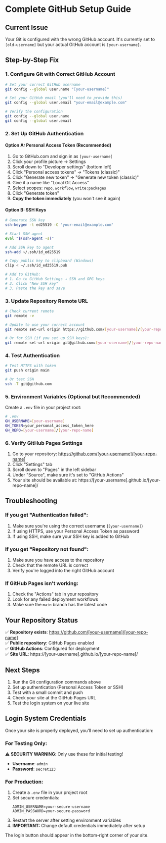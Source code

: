 # Complete GitHub Setup Guide

## Current Issue
Your Git is configured with the wrong GitHub account. It's currently set to `[old-username]` but your actual GitHub account is `[your-username]`.

## Step-by-Step Fix

### 1. Configure Git with Correct GitHub Account

```bash
# Set your correct GitHub username
git config --global user.name "[your-username]"

# Set your GitHub email (you'll need to provide this)
git config --global user.email "your-email@example.com"

# Verify the configuration
git config --global user.name
git config --global user.email
```

### 2. Set Up GitHub Authentication

#### Option A: Personal Access Token (Recommended)
1. Go to GitHub.com and sign in as `[your-username]`
2. Click your profile picture → Settings
3. Scroll down to "Developer settings" (bottom left)
4. Click "Personal access tokens" → "Tokens (classic)"
5. Click "Generate new token" → "Generate new token (classic)"
6. Give it a name like "Local Git Access"
7. Select scopes: `repo`, `workflow`, `write:packages`
8. Click "Generate token"
9. **Copy the token immediately** (you won't see it again)

#### Option B: SSH Keys
```bash
# Generate SSH key
ssh-keygen -t ed25519 -C "your-email@example.com"

# Start SSH agent
eval "$(ssh-agent -s)"

# Add SSH key to agent
ssh-add ~/.ssh/id_ed25519

# Copy public key to clipboard (Windows)
clip < ~/.ssh/id_ed25519.pub

# Add to GitHub:
# 1. Go to GitHub Settings → SSH and GPG keys
# 2. Click "New SSH key"
# 3. Paste the key and save
```

### 3. Update Repository Remote URL

```bash
# Check current remote
git remote -v

# Update to use your correct account
git remote set-url origin https://github.com/[your-username]/[your-repo-name].git

# Or for SSH (if you set up SSH keys):
git remote set-url origin git@github.com:[your-username]/[your-repo-name].git
```

### 4. Test Authentication

```bash
# Test HTTPS with token
git push origin main

# Or test SSH
ssh -T git@github.com
```

### 5. Environment Variables (Optional but Recommended)

Create a `.env` file in your project root:
```bash
# .env
GH_USERNAME=[your-username]
GH_TOKEN=your_personal_access_token_here
GH_REPO=[your-username]/[your-repo-name]
```

### 6. Verify GitHub Pages Settings

1. Go to your repository: https://github.com/[your-username]/[your-repo-name]
2. Click "Settings" tab
3. Scroll down to "Pages" in the left sidebar
4. Under "Source", make sure it's set to "GitHub Actions"
5. Your site should be available at: https://[your-username].github.io/[your-repo-name]/

## Troubleshooting

### If you get "Authentication failed":
1. Make sure you're using the correct username (`[your-username]`)
2. If using HTTPS, use your Personal Access Token as password
3. If using SSH, make sure your SSH key is added to GitHub

### If you get "Repository not found":
1. Make sure you have access to the repository
2. Check that the remote URL is correct
3. Verify you're logged into the right GitHub account

### If GitHub Pages isn't working:
1. Check the "Actions" tab in your repository
2. Look for any failed deployment workflows
3. Make sure the `main` branch has the latest code

## Your Repository Status

✅ **Repository exists**: https://github.com/[your-username]/[your-repo-name]  
✅ **Public repository**: GitHub Pages enabled  
✅ **GitHub Actions**: Configured for deployment  
✅ **Site URL**: https://[your-username].github.io/[your-repo-name]/  

## Next Steps

1. Run the Git configuration commands above
2. Set up authentication (Personal Access Token or SSH)
3. Test with a small commit and push
4. Check your site at the GitHub Pages URL
5. Test the login system on your live site

## Login System Credentials

Once your site is properly deployed, you'll need to set up authentication:

### For Testing Only:
⚠️ **SECURITY WARNING**: Only use these for initial testing!

- **Username**: `admin`
- **Password**: `secret123`

### For Production:
1. Create a `.env` file in your project root
2. Set secure credentials:
   ```env
   ADMIN_USERNAME=your-secure-username
   ADMIN_PASSWORD=your-secure-password
   ```
3. Restart the server after setting environment variables
4. **IMPORTANT:** Change default credentials immediately after setup

The login button should appear in the bottom-right corner of your site.
